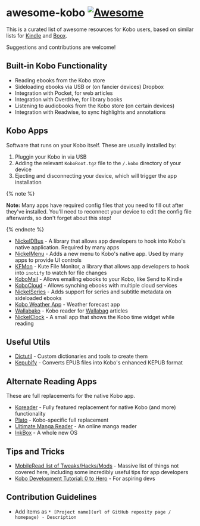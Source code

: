 # awesome-kobo [![Awesome](https://awesome.re/badge-flat2.svg)](https://awesome.re)

This is a curated list of awesome resources for Kobo users, based on similar lists for [Kindle](https://github.com/inchei/awesome-kindle) and [Boox](https://github.com/emory/awesome-boox).

Suggestions and contributions are welcome!

## Built-in Kobo Functionality

* Reading ebooks from the Kobo store
* Sideloading ebooks via USB or (on fancier devices) Dropbox
* Integration with Pocket, for web articles
* Integration with Overdrive, for library books
* Listening to audiobooks from the Kobo store (on certain devices)
* Integration with Readwise, to sync highlights and annotations

## Kobo Apps

Software that runs on your Kobo itself. These are usually installed by:

1. Pluggin your Kobo in via USB
2. Adding the relevant `KoboRoot.tgz` file to the `/.kobo` directory of your device
3. Ejecting and disconnecting your device, which will trigger the app installation

{% note %}

**Note:** Many apps have required config files that you need to fill out after they've installed. You'll need to reconnect your device to edit the config file afterwards, so don't forget about this step!

{% endnote %}

* [NickelDBus](https://github.com/shermp/NickelDBus) - A library that allows app developers to hook into Kobo's native application. Required by many apps
* [NickelMenu](https://github.com/pgaskin/NickelMenu) - Adds a new menu to Kobo's native app. Used by many apps to provide UI controls
* [KFMon](https://github.com/NiLuJe/kfmon) - Kute File Monitor, a library that allows app developers to hook into `inotify` to watch for file changes
* [KoboMail](https://github.com/clisboa/KoboMail) - Allows emailing ebooks to your Kobo, like Send to Kindle
* [KoboCloud](https://github.com/fsantini/KoboCloud) - Allows synching ebooks with multiple cloud services
* [NickelSeries](https://www.mobileread.com/forums/showthread.php?p=4013888) - Adds support for series and subtitle metadata on sideloaded ebooks
* [Kobo Weather App](https://bitbucket.org/david_weese/kobo-weather-app/src/master/) - Weather forecast app
* [Wallabako](https://gitlab.com/anarcat/wallabako) - Kobo reader for [Wallabag](https://www.wallabag.it/en) articles
* [NickelClock](https://www.mobileread.com/forums/showthread.php?t=347608) - A small app that shows the Kobo time widget while reading

## Useful Utils

* [Dictutil](https://pgaskin.net/dictutil/) - Custom dictionaries and tools to create them
* [Kepubify](https://pgaskin.net/kepubify/) - Converts EPUB files into Kobo's enhanced KEPUB format

## Alternate Reading Apps

These are full replacements for the native Kobo app.

* [Koreader](https://github.com/koreader/koreader) - Fully featured replacement for native Kobo (and more) functionality
* [Plato](https://github.com/baskerville/plato) - Kobo-specific full replacement
* [Ultimate Manga Reader](https://www.mobileread.com/forums/showthread.php?t=331635) - An online manga reader
* [InkBox](https://github.com/Kobo-InkBox/inkbox) - A whole new OS

## Tips and Tricks

* [MobileRead list of Tweaks/Hacks/Mods](https://www.mobileread.com/forums/showthread.php?t=217160) - Massive list of things not covered here, including some incredibly useful tips for app developers
* [Kobo Development Tutorial: 0 to Hero](https://www.mobileread.com/forums/showthread.php?t=297335) - For aspiring devs

## Contribution Guidelines

* Add items as `* [Project name](url of GitHub reposity page / homepage) - Description`
